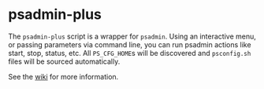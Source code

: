 # psadmin-plus 
The `psadmin-plus` script is a wrapper for `psadmin`. Using an interactive menu, or passing parameters via command line, you can run psadmin actions like start, stop, status, etc. All `PS_CFG_HOME`s will be discovered and `psconfig.sh` files will be sourced automatically.

See the [wiki](https://github.com/psadmin-io/psadmin-plus/wiki) for more information. 
